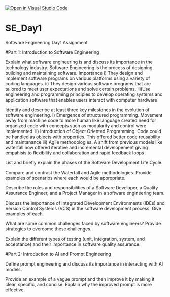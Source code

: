[![Open in Visual Studio Code](https://classroom.github.com/assets/open-in-vscode-2e0aaae1b6195c2367325f4f02e2d04e9abb55f0b24a779b69b11b9e10269abc.svg)](https://classroom.github.com/online_ide?assignment_repo_id=18458572&assignment_repo_type=AssignmentRepo)
# SE_Day1
Software Engineering Day1 Assignment

#Part 1: Introduction to Software Engineering

Explain what software engineering is and discuss its importance in the technology industry.
Software Engineering is the process of designing, building and maintaining software.
Importance
i) They design and implement software programs on various platforms using a variety of coding languages.
ii) They design various software programs that are tailored to meet user expectations and solve certain problems.
iii)Use engineering and programming principles to develop operating systems and application software that enables users interact with computer hardware


Identify and describe at least three key milestones in the evolution of software engineering.
i) Emergence of structured programming. Movement away from machine code to more human like language created need for organized code with concepts such as modularity and control were implemented.
ii) Introduction of Object Oriented Programming. Code could be handled as objects with properties. This offered better code reusability and maintanance
iii) Agile methodologies. A shift from previous models like waterfall now offered iterative and incremental developement giving empahisis to flexibility and collaboration and rapid feedback loops .


List and briefly explain the phases of the Software Development Life Cycle.


Compare and contrast the Waterfall and Agile methodologies. Provide examples of scenarios where each would be appropriate.


Describe the roles and responsibilities of a Software Developer, a Quality Assurance Engineer, and a Project Manager in a software engineering team.


Discuss the importance of Integrated Development Environments (IDEs) and Version Control Systems (VCS) in the software development process. Give examples of each.


What are some common challenges faced by software engineers? Provide strategies to overcome these challenges.


Explain the different types of testing (unit, integration, system, and acceptance) and their importance in software quality assurance.


#Part 2: Introduction to AI and Prompt Engineering


Define prompt engineering and discuss its importance in interacting with AI models.


Provide an example of a vague prompt and then improve it by making it clear, specific, and concise. Explain why the improved prompt is more effective.
